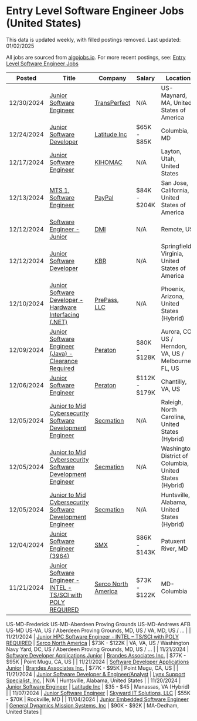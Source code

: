 # Entry Level Software Engineer Jobs (United States)

This data is updated weekly, with filled postings removed. Last updated: 01/02/2025

All jobs are sourced from [algojobs.io](https://algojobs.io/). For more recent postings, see: [Entry Level Software Engineer Jobs](https://algojobs.io/new-grad-swe)

| Posted | Title | Company | Salary | Location |
| --- | --- | --- | --- | --- |
| 12/30/2024 | [Junior Software Engineer](https://algojobs.io/jobs/2696495) | [TransPerfect](https://algojobs.io/company/transperfect/) | N/A | US-Maynard, MA, United States of America |
| 12/24/2024 | [Junior Software Developer](https://algojobs.io/jobs/2675035) | [Latitude Inc](https://algojobs.io/company/latitudeinc/) | $65K - $85K | Columbia, MD |
| 12/17/2024 | [Junior Software Engineer](https://algojobs.io/jobs/2611733) | [KIHOMAC](https://algojobs.io/company/kihomac/) | N/A | Layton, Utah, United States |
| 12/13/2024 | [MTS 1, Software Engineer](https://algojobs.io/jobs/2594920) | [PayPal](https://algojobs.io/company/paypal/) | $84K - $204K | San Jose, California, United States of America |
| 12/12/2024 | [Software Engineer - Junior](https://algojobs.io/jobs/2580322) | [DMI](https://algojobs.io/company/dminc/) | N/A | Remote, US |
| 12/12/2024 | [Junior Software Developer](https://algojobs.io/jobs/2579188) | [KBR](https://algojobs.io/company/kbr/) | N/A | Springfield, Virginia, United States of America |
| 12/10/2024 | [Junior Software Developer - Hardware Interfacing (.NET)](https://algojobs.io/jobs/2532370) | [PrePass, LLC](https://algojobs.io/company/prepass/) | N/A | Phoenix, Arizona, United States (Hybrid) |
| 12/09/2024 | [Junior Software Engineer (Java) - Clearance Required](https://algojobs.io/jobs/2541845) | [Peraton](https://algojobs.io/company/peraton/) | $80K - $128K | Aurora, CO, US / Herndon, VA, US / Melbourne, FL, US |
| 12/06/2024 | [Junior Software Engineer](https://algojobs.io/jobs/2527409) | [Peraton](https://algojobs.io/company/peraton/) | $112K - $179K | Chantilly, VA, US |
| 12/05/2024 | [Junior to Mid Cybersecurity Software Development Engineer](https://algojobs.io/jobs/2503184) | [Secmation](https://algojobs.io/company/secmation-1/) | N/A | Raleigh, North Carolina, United States (Hybrid) |
| 12/05/2024 | [Junior to Mid Cybersecurity Software Development Engineer](https://algojobs.io/jobs/2503188) | [Secmation](https://algojobs.io/company/secmation-1/) | N/A | Washington, District of Columbia, United States (Hybrid) |
| 12/05/2024 | [Junior to Mid Cybersecurity Software Development Engineer](https://algojobs.io/jobs/2503192) | [Secmation](https://algojobs.io/company/secmation-1/) | N/A | Huntsville, Alabama, United States (Hybrid) |
| 12/04/2024 | [Junior Software Engineer (3964)](https://algojobs.io/jobs/2493331) | [SMX](https://algojobs.io/company/smxtech/) | $86K - $143K | Patuxent River, MD |
| 11/21/2024 | [Junior Software Engineer - INTEL - TS/SCI with POLY REQUIRED](https://algojobs.io/jobs/2324124) | [Serco North America](https://algojobs.io/company/sercous/) | $73K - $122K | MD-Columbia
US-MD-Frederick
US-MD-Aberdeen Proving Grounds
US-MD-Andrews AFB
US-MD
US-VA, US / Aberdeen Proving Grounds, MD, US / VA, MD, US / ... |
| 11/21/2024 | [Junior HPC Software Engineer - INTEL – TS/SCI with POLY REQUIRED](https://algojobs.io/jobs/2324262) | [Serco North America](https://algojobs.io/company/sercous/) | $73K - $122K | VA, VA, US / Washington Navy Yard, DC, US / Aberdeen Proving Grounds, MD, US / ... |
| 11/21/2024 | [Software Developer Applications Junior](https://algojobs.io/jobs/2445001) | [Brandes Associates Inc.](https://algojobs.io/company/brandesassociates/) | $77K - $95K | Point Mugu, CA, US |
| 11/21/2024 | [Software Developer Applications Junior](https://algojobs.io/jobs/2445007) | [Brandes Associates Inc.](https://algojobs.io/company/brandesassociates/) | $77K - $95K | Point Mugu, CA, US |
| 11/21/2024 | [Junior Software Developer & Engineer/Analyst](https://algojobs.io/jobs/2253477) | [Lynx Support Specialist, Inc.](https://algojobs.io/company/lynxsupport/) | N/A | Huntsville, Alabama, United States |
| 11/20/2024 | [Junior Software Engineer](https://algojobs.io/jobs/2246253) | [Latitude Inc](https://algojobs.io/company/latitudeinc/) | $35 - $45 | Manassas, VA (Hybrid) |
| 11/07/2024 | [Junior Software Engineer](https://algojobs.io/jobs/2155866) | [Skyward IT Solutions, LLC](https://algojobs.io/company/skywarditsolutions/) | $55K - $70K | Rockville, MD |
| 11/04/2024 | [Junior Embedded Software Engineer](https://algojobs.io/jobs/2419331) | [General Dynamics Mission Systems, Inc](https://algojobs.io/company/gdms/) | $90K - $92K | MA-Dedham, United States |